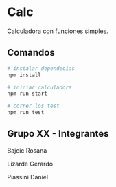 # Calc

Calculadora con funciones simples.

## Comandos

```bash
# instalar dependecias
npm install

# iniciar calculadora
npm run start

# correr los test
npm run test
```
## Grupo XX - Integrantes

Bajcic Rosana

Lizarde Gerardo

Piassini Daniel